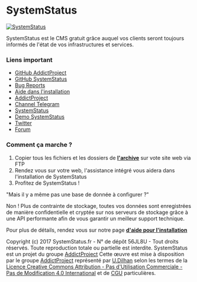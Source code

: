 # SystemStatus
[![SystemStatus](https://img.shields.io/badge/SystemStatus-V1.2.1--Stable-red.svg)](https://github.com/AddictProject/SystemStatus/releases)

SystemStatus est le CMS gratuit grâce auquel vos clients seront toujours informés de l'état de vos infrastructures et services.

### Liens important
* [GitHub AddictProject](https://github.com/AddictProject)
* [GitHub SystemStatus](https://github.com/AddictProject/SystemStatus)
* [Bug Reports](https://github.com/AddictProject/SystemStatus/issues)
* [Aide dans l'installation](https://www.systemstatus.fr/tutorial)
* [AddictProject](http://addictproject.fr/#!/home)
* [Channel Telegram](https://t.me/systemstatusdev)
* [SystemStatus](https://www.systemstatus.fr/)
* [Demo SystemStatus](https://demo.systemstatus.fr/)
* [Twitter](https://twitter.com/AP_SystemStatus)
* [Forum](https://forum.systemstatus.fr/)

### Comment ça marche ?
1. Copier tous les fichiers et les dossiers de [**l'archive**](https://dl.systemstatus.fr/) sur vote site web via FTP
2. Rendez vous sur votre web, l'assistance intégré vous aidera dans l'installation de SystemStatus
3. Profitez de SystemStatus !

"Mais il y a même pas une base de donnée à configurer ?"

Non ! Plus de contrainte de stockage, toutes vos données sont enregistrées de manière confidentielle et cryptée sur nos serveurs de stockage grâce à une API performante afin de vous garantir un meilleur support technique.

Pour plus de détails, rendez vous sur notre page [**d'aide pour l'installation**](https://www.systemstatus.fr/tutorial)

Copyright (c) 2017 SystemStatus.fr - N° de dépôt 56JL8U - Tout droits réservés. Toute reproduction totale ou partielle est interdite. SystemStatus est un projet du groupe [AddictProject](http://addictproject.fr/#!/home)
Cette œuvre est mise à disposition par le groupe [AddictProject](http://addictproject.fr/#!/home) représenté par [U.Dilhan](http://addictproject.fr/#!/home) selon les termes de la [Licence Creative Commons Attribution - Pas d'Utilisation Commerciale - Pas de Modification 4.0 International](https://creativecommons.org/licenses/by-nc-nd/4.0/) et de [CGU](https://forum.systemstatus.fr/viewtopic.php?f=4&t=3) particulières. 